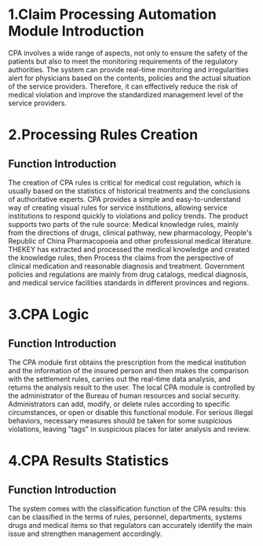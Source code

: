 # 1.Claim Processing Automation Module Introduction
  
  CPA involves a wide range of aspects, not only to ensure the safety of the patients but also to meet the monitoring requirements of the regulatory authorities. The system can provide real-time monitoring and irregularities alert for physicians based on the contents, policies and the actual situation of the service providers. Therefore, it can effectively reduce the risk of medical violation and improve the standardized management level of the service providers.

# 2.Processing Rules Creation

## Function Introduction
    
  The creation of CPA rules is critical for medical cost regulation, which is usually based on the statistics of historical treatments and the conclusions of authoritative experts. CPA provides a simple and easy-to-understand way of creating visual rules for service institutions, allowing service institutions to respond quickly to violations and policy trends.
The product supports two parts of the rule source:
Medical knowledge rules, mainly from the directions of drugs, clinical pathway, new pharmacology, People's Republic of China Pharmacopoeia and other professional medical literature. THEKEY has extracted and processed the medical knowledge and created the knowledge rules, then Process the claims from the perspective of clinical medication and reasonable diagnosis and treatment.
Government policies and regulations are mainly from drug catalogs, medical diagnosis, and medical service facilities standards in different provinces and regions.

# 3.CPA Logic

## Function Introduction

  The CPA module first obtains the prescription from the medical institution and the information of the insured person and then makes the comparison with the settlement rules, carries out the real-time data analysis, and returns the analysis result to the user.
The local CPA module is controlled by the administrator of the Bureau of human resources and social security. Administrators can add, modify, or delete rules according to specific circumstances, or open or disable this functional module.
For serious illegal behaviors, necessary measures should be taken for some suspicious violations, leaving "tags" in suspicious places for later analysis and review.

# 4.CPA Results Statistics

## Function Introduction
    
  The system comes with the classification function of the CPA results: this can be classified in the terms of rules, personnel, departments, systems drugs and medical items so that regulators can accurately identify the main issue and strengthen management accordingly.
